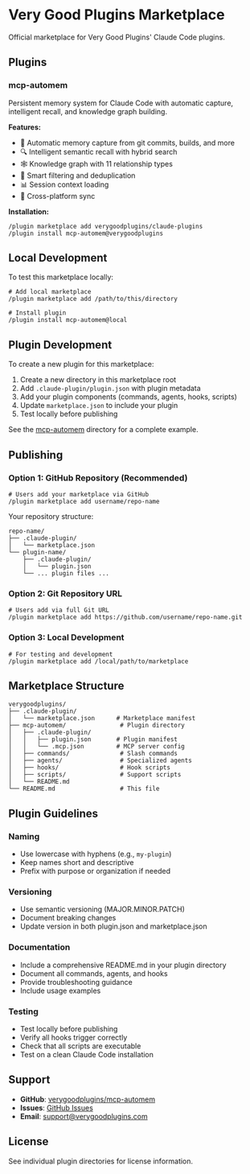 # Very Good Plugins Marketplace

Official marketplace for Very Good Plugins' Claude Code plugins.

## Plugins

### mcp-automem

Persistent memory system for Claude Code with automatic capture, intelligent recall, and knowledge graph building.

**Features:**
- 🧠 Automatic memory capture from git commits, builds, and more
- 🔍 Intelligent semantic recall with hybrid search
- 🕸️ Knowledge graph with 11 relationship types
- 🎯 Smart filtering and deduplication
- 📊 Session context loading
- 🔗 Cross-platform sync

**Installation:**
```shell
/plugin marketplace add verygoodplugins/claude-plugins
/plugin install mcp-automem@verygoodplugins
```

## Local Development

To test this marketplace locally:

```shell
# Add local marketplace
/plugin marketplace add /path/to/this/directory

# Install plugin
/plugin install mcp-automem@local
```

## Plugin Development

To create a new plugin for this marketplace:

1. Create a new directory in this marketplace root
2. Add `.claude-plugin/plugin.json` with plugin metadata
3. Add your plugin components (commands, agents, hooks, scripts)
4. Update `marketplace.json` to include your plugin
5. Test locally before publishing

See the [mcp-automem](./mcp-automem/) directory for a complete example.

## Publishing

### Option 1: GitHub Repository (Recommended)

```shell
# Users add your marketplace via GitHub
/plugin marketplace add username/repo-name
```

Your repository structure:
```
repo-name/
├── .claude-plugin/
│   └── marketplace.json
└── plugin-name/
    ├── .claude-plugin/
    │   └── plugin.json
    └── ... plugin files ...
```

### Option 2: Git Repository URL

```shell
# Users add via full Git URL
/plugin marketplace add https://github.com/username/repo-name.git
```

### Option 3: Local Development

```shell
# For testing and development
/plugin marketplace add /local/path/to/marketplace
```

## Marketplace Structure

```
verygoodplugins/
├── .claude-plugin/
│   └── marketplace.json      # Marketplace manifest
├── mcp-automem/               # Plugin directory
│   ├── .claude-plugin/
│   │   ├── plugin.json       # Plugin manifest
│   │   └── .mcp.json         # MCP server config
│   ├── commands/              # Slash commands
│   ├── agents/                # Specialized agents
│   ├── hooks/                 # Hook scripts
│   ├── scripts/               # Support scripts
│   └── README.md
└── README.md                  # This file
```

## Plugin Guidelines

### Naming
- Use lowercase with hyphens (e.g., `my-plugin`)
- Keep names short and descriptive
- Prefix with purpose or organization if needed

### Versioning
- Use semantic versioning (MAJOR.MINOR.PATCH)
- Document breaking changes
- Update version in both plugin.json and marketplace.json

### Documentation
- Include a comprehensive README.md in your plugin directory
- Document all commands, agents, and hooks
- Provide troubleshooting guidance
- Include usage examples

### Testing
- Test locally before publishing
- Verify all hooks trigger correctly
- Check that all scripts are executable
- Test on a clean Claude Code installation

## Support

- **GitHub**: [verygoodplugins/mcp-automem](https://github.com/verygoodplugins/mcp-automem)
- **Issues**: [GitHub Issues](https://github.com/verygoodplugins/mcp-automem/issues)
- **Email**: support@verygoodplugins.com

## License

See individual plugin directories for license information.

